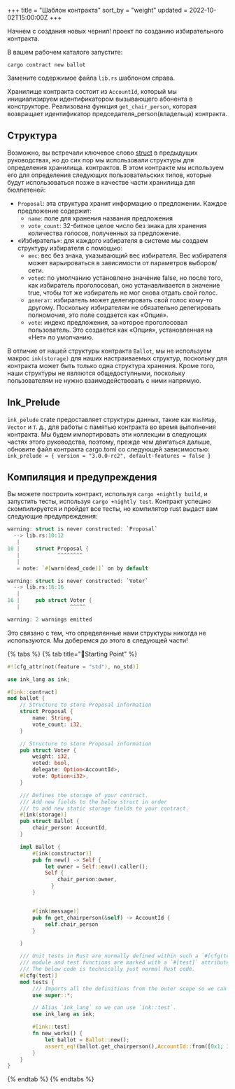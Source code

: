 +++
title = "Шаблон контракта"
sort_by = "weight"
updated = 2022-10-02T15:00:00Z
+++

Начнем с создания новых чернил! проект по созданию избирательного контракта.

В вашем рабочем каталоге запустите:

```
cargo contract new ballot
```

Замените содержимое файла `lib.rs` шаблоном справа.

Хранилище контракта состоит из `AccountId`, который мы инициализируем идентификатором вызывающего абонента в конструкторе. Реализована функция `get_chair_person`, которая возвращает идентификатор председателя\_person\(владельца\) контракта.

## Структура <a id="struct"></a>

Возможно, вы встречали ключевое слово [struct](https://doc.rust-lang.org/book/ch05-01-defining-structs.html) в предыдущих руководствах, но до сих пор мы использовали структуры для определения хранилища. контрактов. В этом контракте мы используем его для определения следующих пользовательских типов, которые будут использоваться позже в качестве части хранилища для бюллетеней:

- `Proposal`: эта структура хранит информацию о предложении. Каждое предложение содержит:
  - `name`: поле для хранения названия предложения
  - `vote_count`: 32-битное целое число без знака для хранения количества голосов, полученных за предложение.
- «Избиратель»: для каждого избирателя в системе мы создаем структуру избирателя с помощью:
  - `вес`: вес без знака, указывающий вес избирателя. Вес избирателя может варьироваться в зависимости от параметров выборов/сети.
  - `voted`: по умолчанию установлено значение false, но после того, как избиратель проголосовал, оно устанавливается в значение true, чтобы тот же избиратель не мог снова отдать свой голос.
  - `делегат`: избиратель может делегировать свой голос кому-то другому. Поскольку избирателям не обязательно делегировать полномочия, это поле создается как «Опция».
  - `vote`: индекс предложения, за которое проголосовал пользователь. Это создается как «Опция», установленная на «Нет» по умолчанию.

В отличие от нашей структуры контракта `Ballot`, мы не используем макрос `ink(storage)` для наших настраиваемых структур, поскольку для контракта может быть только одна структура хранения. Кроме того, наши структуры не являются общедоступными, поскольку пользователям не нужно взаимодействовать с ними напрямую.

## Ink\_Prelude <a id="ink_prelude"></a>

`ink_pelude` crate предоставляет структуры данных, такие как `HashMap`, `Vector` и т. д., для работы с памятью контракта во время выполнения контракта. Мы будем импортировать эти коллекции в следующих частях этого руководства, поэтому, прежде чем двигаться дальше, обновите файл контракта cargo.toml со следующей зависимостью: `ink_prelude = { version = "3.0.0-rc2", default-features = false }`

## Компиляция и предупреждения <a id="compilaton-and-warnings"></a>

Вы можете построить контракт, используя `cargo +nightly build`, и запустить тесты, используя `cargo +nightly test`. Контракт успешно скомпилируется и пройдет все тесты, но компилятор rust выдаст вам следующие предупреждения:

```rust
warning: struct is never constructed: `Proposal`
  --> lib.rs:10:12
   |
10 |     struct Proposal {
   |            ^^^^^^^^
   |
   = note: `#[warn(dead_code)]` on by default

warning: struct is never constructed: `Voter`
  --> lib.rs:16:16
   |
16 |     pub struct Voter {
   |                ^^^^^

warning: 2 warnings emitted
```

Это связано с тем, что определенные нами структуры никогда не используются. Мы доберемся до этого в следующей части!

{% tabs %}
{% tab title="🔨Starting Point" %}

```rust
#![cfg_attr(not(feature = "std"), no_std)]

use ink_lang as ink;

#[ink::contract]
mod ballot {
    // Structure to store Proposal information
    struct Proposal {
        name: String,
        vote_count: i32, 
    }

    // Structure to store Proposal information
    pub struct Voter {
        weight: i32,
        voted: bool,
        delegate: Option<AccountId>, 
        vote: Option<i32>, 
    }

    /// Defines the storage of your contract.
    /// Add new fields to the below struct in order
    /// to add new static storage fields to your contract.
    #[ink(storage)]
    pub struct Ballot {
        chair_person: AccountId,
    }

    impl Ballot {
        #[ink(constructor)]
        pub fn new() -> Self {
            let owner = Self::env().caller();
            Self { 
                chair_person:owner,
              }
        }


        #[ink(message)]
        pub fn get_chairperson(&self) -> AccountId {
            self.chair_person
        }

    }

    /// Unit tests in Rust are normally defined within such a `#[cfg(test)]`
    /// module and test functions are marked with a `#[test]` attribute.
    /// The below code is technically just normal Rust code.
    #[cfg(test)]
    mod tests {
        /// Imports all the definitions from the outer scope so we can use them here.
        use super::*;

        // Alias `ink_lang` so we can use `ink::test`.
        use ink_lang as ink;

        #[ink::test]
        fn new_works() {
            let ballot = Ballot::new();
            assert_eq!(ballot.get_chairperson(),AccountId::from([0x1; 32]));
        }
    }
}
```

{% endtab %}
{% endtabs %}
